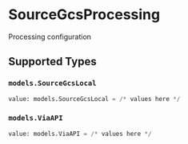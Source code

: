 # SourceGcsProcessing

Processing configuration


## Supported Types

### `models.SourceGcsLocal`

```python
value: models.SourceGcsLocal = /* values here */
```

### `models.ViaAPI`

```python
value: models.ViaAPI = /* values here */
```

